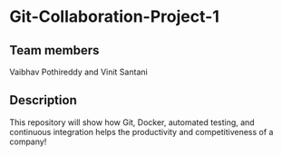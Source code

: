 # Git-Collaboration-Project-1
## Team members
Vaibhav Pothireddy and Vinit Santani
## Description
This repository will show how Git, Docker, automated testing, and continuous integration helps the productivity and competitiveness of a company!



